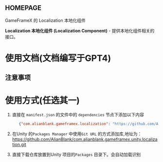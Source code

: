 ﻿## HOMEPAGE

GameFrameX 的 Localization 本地化组件

**Localization 本地化组件 (Localization Component)** - 提供本地化组件相关的接口。

# 使用文档(文档编写于GPT4)

## 注意事项

# 使用方式(任选其一)

1. 直接在 `manifest.json` 的文件中的 `dependencies` 节点下添加以下内容
   ```json
      {"com.alianblank.gameframex.localization": "https://github.com/AlianBlank/com.alianblank.gameframex.unity.localization.git"}
    ```
2. 在Unity 的`Packages Manager` 中使用`Git URL` 的方式添加库,地址为：https://github.com/AlianBlank/com.alianblank.gameframex.unity.localization.git

3. 直接下载仓库放置到Unity 项目的`Packages` 目录下。会自动加载识别